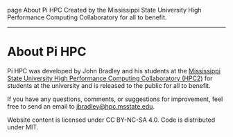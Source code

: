 page
About Pi HPC
Created by the Mississippi State University High Performance Computing Collaboratory for all to benefit.

---

# About Pi HPC

Pi HPC was developed by John Bradley and his students at the [Mississippi State University High Performance Computing Collaboratory (HPC2)](https://hpc.msstate.edu) for students at the university and is released to the public for all to benefit.

If you have any questions, comments, or suggestions for improvement, feel free to send an email to [jbradley@hpc.msstate.edu](mailto:jbradley@hpc.msstate.edu).

Website content is licensed under CC BY-NC-SA 4.0. Code is distributed under MIT.
